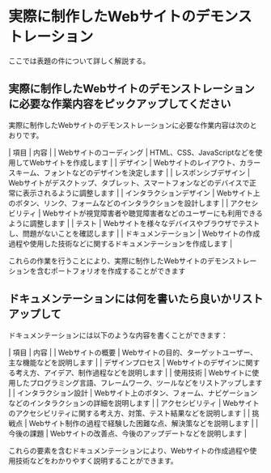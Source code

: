 # 実際に制作したWebサイトのデモンストレーション
ここでは表題の件について詳しく解説する。


## 実際に制作したWebサイトのデモンストレーションに必要な作業内容をピックアップしてください

実際に制作したWebサイトのデモンストレーションに必要な作業内容は次のとおりです。

| 項目 | 内容 |
| Webサイトのコーディング | HTML、CSS、JavaScriptなどを使用してWebサイトを作成します |
| デザイン | Webサイトのレイアウト、カラースキーム、フォントなどのデザインを決定します |
| レスポンシブデザイン | Webサイトがデスクトップ、タブレット、スマートフォンなどのデバイスで正常に表示されるように調整します |
| インタラクションデザイン | Webサイト上のボタン、リンク、フォームなどのインタラクションを設計します |
| アクセシビリティ | Webサイトが視覚障害者や聴覚障害者などのユーザーにも利用できるように調整します |
| テスト | Webサイトを様々なデバイスやブラウザでテストし、問題がないことを確認します |
| ドキュメンテーション | Webサイトの作成過程や使用した技術などに関するドキュメンテーションを作成します |

これらの作業を行うことにより、実際に制作したWebサイトのデモンストレーションを含むポートフォリオを作成することができます

## ドキュメンテーションには何を書いたら良いかリストアップして

ドキュメンテーションには以下のような内容を書くことができます：

| 項目 | 内容 |
| Webサイトの概要 | Webサイトの目的、ターゲットユーザー、主な機能などを説明します |
| デザインプロセス | Webサイトのデザインに関する考え方、アイデア、制作過程などを説明します |
| 使用技術 | Webサイトに使用したプログラミング言語、フレームワーク、ツールなどをリストアップします |
| インタラクション設計 | Webサイト上のボタン、フォーム、ナビゲーションなどのインタラクションの詳細を説明します |
| アクセシビリティ | Webサイトのアクセシビリティに関する考え方、対策、テスト結果などを説明します |
| 挑戦点 | Webサイト制作の過程で経験した困難な点、解決策などを説明します |
| 今後の課題 | Webサイトの改善点、今後のアップデートなどを説明します |

これらの要素を含むドキュメンテーションにより、Webサイトの作成過程や使用技術などをわかりやすく説明することができます。
